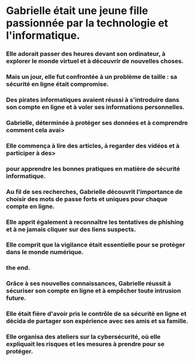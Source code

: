 # Gabrielle était une jeune fille passionnée par la technologie et l'informatique.

### Elle adorait passer des heures devant son ordinateur, à explorer le monde virtuel et à découvrir de nouvelles choses.

### Mais un jour, elle fut confrontée à un problème de taille : sa sécurité en ligne était compromise.

### Des pirates informatiques avaient réussi à s'introduire dans son compte en ligne et à voler ses informations personnelles.

### Gabrielle, déterminée à protéger ses données et à comprendre comment cela avai>

### Elle commença à lire des articles, à regarder des vidéos et à participer à des>

### pour apprendre les bonnes pratiques en matière de sécurité informatique.

### Au fil de ses recherches, Gabrielle découvrit l'importance de choisir des mots de passe forts et uniques pour chaque compte en ligne.

### Elle apprit également à reconnaître les tentatives de phishing et à ne jamais cliquer sur des liens suspects.

### Elle comprit que la vigilance était essentielle pour se protéger dans le monde numérique.

### the end. 

### Grâce à ses nouvelles connaissances, Gabrielle réussit à sécuriser son compte en ligne et à empêcher toute intrusion future.

### Elle était fière d'avoir pris le contrôle de sa sécurité en ligne et décida de partager son expérience avec ses amis et sa famille. 

### Elle organisa des ateliers sur la cybersécurité, où elle expliquait les risques et les mesures à prendre pour se protéger.

